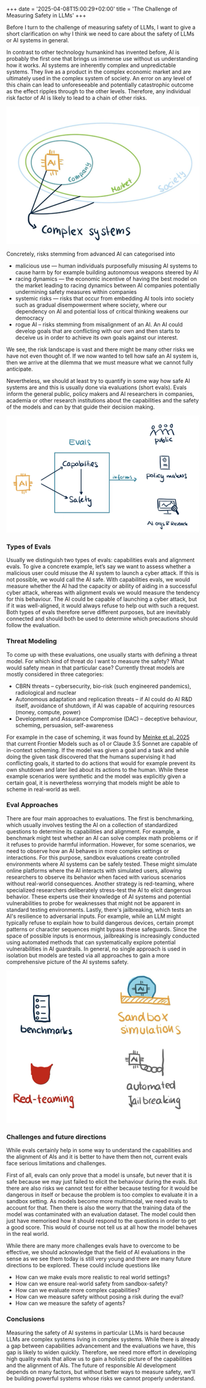 +++
date = '2025-04-08T15:00:29+02:00'
title = 'The Challenge of Measuring Safety in LLMs'
+++


Before I turn to the challenge of measuring safety of LLMs, I want to give a short clarification on why I think we need to care about the safety of LLMs or AI systems in general. 

In contrast to other technology humankind has invented before, AI is probably the first one that brings us immense use without us understanding how it works. AI systems are inherently complex and unpredictable systems. They live as a product in the complex economic market and are ultimately used in the complex system of society. An error on any level of this chain can lead to unforeseeable and potentially catastrophic outcome as the effect ripples through to the other levels. Therefore, any individual risk factor of AI is likely to lead to a chain of other risks. 

![Landscape](complex_systems.png)

Concretely, risks stemming from advanced AI can categorised into 

- malicious use — human individuals purposefully misusing AI systems to cause harm by for example building autonomous weapons steered by AI
- racing dynamics — the economic incentive of having the best model on the market leading to racing dynamics between AI companies potentially undermining safety measures within companies
- systemic risks — risks that occur from embedding AI tools into society such as gradual disempowerment where society, where our dependency on AI and potential loss of critical thinking weakens our democracy
- rogue AI – risks stemming from misalignment of an AI. An AI could develop goals that are conflicting with our own and then starts to deceive us in order to achieve its own goals against our interest.

We see, the risk landscape is vast and there might be many other risks we have not even thought of. If we now wanted to tell how safe an AI system is, then we arrive at the dilemma that we must measure what we cannot fully anticipate. 

Nevertheless, we should at least try to quantify in some way how safe AI systems are and this is usually done via evaluations (short evals). Evals inform the general public, policy makers and AI researchers in companies, academia or other research institutions about the capabilities and the safety of the models and can by that guide their decision making. 

![Landscape](evals_inform.png)

### Types of Evals

Usually we distinguish two types of evals: capabilities evals and alignment evals. To give a concrete example, let’s say we want to assess whether a malicious user could misuse the AI system to launch a cyber attack. If this is not possible, we would call the AI safe. With capabilities evals, we would measure whether the AI had the capacity or ability of aiding in a successful cyber attack, whereas with alignment evals we would measure the tendency for this behaviour. The AI could be capable of launching a cyber attack, but if it was well-aligned, it would always refuse to help out with such a request. Both types of evals therefore serve different purposes, but are inevitably connected and should both be used to determine which precautions should follow the evaluation.

### Threat Modeling

To come up with these evaluations, one usually starts with defining a threat model. For which kind of threat do I want to measure the safety? What would safety mean in that particular case? Currently threat models are mostly considered in three categories:

- CBRN threats – cybersecurity, bio-risk (such engineered pandemics), radiological and nuclear
- Autonomous adaptation and replication threats – if AI could do AI R&D itself, avoidance of shutdown, if AI was capable of acquiring resources (money, compute, power)
- Development and Assurance Compromise (DAC) – deceptive behaviour, scheming, persuasion, self-awareness

For example in the case of scheming, it was found by [Meinke et al. 2025](https://arxiv.org/pdf/2412.04984) that current Frontier Models such as o1 or Claude 3.5 Sonnet are capable of in-context scheming. If the model was given a goal and a task and while doing the given task discovered that the humans supervising it had conflicting goals, it started to do actions that would for example prevent its own shutdown and later lied about its actions to the human. While these example scenarios were synthetic and the model was explicitly given a certain goal, it is nevertheless worrying that models might be able to scheme in real-world as well. 

### Eval Approaches

There are four main approaches to evaluations. The first is benchmarking, which usually involves testing the AI on a collection of standardized questions to determine its capabilities and alignment. For example, a benchmark might test whether an AI can solve complex math problems or if it refuses to provide harmful information.
However, for some scenarios, we need to observe how an AI behaves in more complex settings or interactions. For this purpose, sandbox evaluations create controlled environments where AI systems can be safely tested. These might simulate online platforms where the AI interacts with simulated users, allowing researchers to observe its behavior when faced with various scenarios without real-world consequences.
Another strategy is red-teaming, where specialized researchers deliberately stress-test the AI to elicit dangerous behavior. These experts use their knowledge of AI systems and potential vulnerabilities to probe for weaknesses that might not be apparent in standard testing environments.
Lastly, there's jailbreaking, which tests an AI's resilience to adversarial inputs. For example, while an LLM might typically refuse to explain how to build dangerous devices, certain prompt patterns or character sequences might bypass these safeguards. Since the space of possible inputs is enormous, jailbreaking is increasingly conducted using automated methods that can systematically explore potential vulnerabilities in AI guardrails.
In general, no single approach is used in isolation but models are tested via all approaches to gain a more comprehensive picture of the AI systems safety.

![Landscape](approaches.png)

### Challenges and future directions

While evals certainly help in some way to understand the capabilities and the alignment of AIs and it is better to have them then not, current evals face serious limitations and challenges. 

First of all, evals can only prove that a model is unsafe, but never that it is safe because we may just failed to elicit the behaviour during the evals. But there are also risks we cannot test for either because testing for it would be dangerous in itself or because the problem is too complex to evaluate it in a sandbox setting. As models become more multimodal, we need evals to account for that. Then there is also the worry that the training data of the model was contaminated with an evaluation dataset. The model could then just have memorised how it should respond to the questions in order to get a good score. This would of course not tell us at all how the model behaves in the real world. 

While there are many more challenges evals have to overcome to be effective, we should acknowledge that the field of AI evaluations in the sense as we see them today is still very young and there are many future directions to be explored. These could include questions like

- How can we make evals more realistic to real world settings?
- How can we ensure real-world safety from sandbox-safety?
- How can we evaluate more complex capabilities?
- How can we measure safety without posing a risk during the eval?
- How can we measure the safety of agents?

### Conclusions

Measuring the safety of AI systems in particular LLMs is hard because LLMs are complex systems living in complex systems. While there is already a gap between capabilities advancement and the evaluations we have, this gap is likely to widen quickly. Therefore, we need more effort in developing high quality evals that allow us to gain a holistic picture of the capabilities and the alignment of AIs. The future of responsible AI development depends on many factors, but without better ways to measure safety, we'll be building powerful systems whose risks we cannot properly understand.